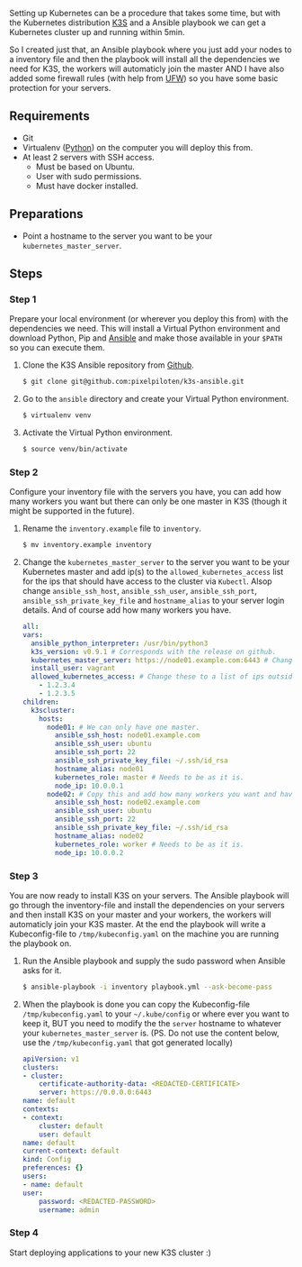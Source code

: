 Setting up Kubernetes can be a procedure that takes some time, but with the Kubernetes distribution [K3S](https://k3s.io) and a Ansible playbook we can get a Kubernetes cluster up and running within 5min.

So I created just that, an Ansible playbook where you just add your nodes to a inventory file and then the playbook will install all the dependencies we need for K3S, the workers will automaticly join the master AND I have also added some firewall rules (with help from [UFW](https://help.ubuntu.com/community/UFW)) so you have some basic protection for your servers.

## Requirements
* Git
* Virtualenv ([Python](https://virtualenv.pypa.io/en/latest/)) on the computer you will deploy this from.
* At least 2 servers with SSH access.
  * Must be based on Ubuntu.
  * User with sudo permissions.
  * Must have docker installed.

## Preparations

* Point a hostname to the server you want to be your `kubernetes_master_server`.

## Steps

### Step 1

Prepare your local environment (or wherever you deploy this from) with the dependencies we need. This will install a Virtual Python environment and download Python, Pip and [Ansible](https://www.ansible.com) and make those available in your `$PATH` so you can execute them.

1. Clone the K3S Ansible repository from [Github](https://github.com/pixelpiloten/k3s-ansible).

    ```bash
    $ git clone git@github.com:pixelpiloten/k3s-ansible.git
    ```

2. Go to the `ansible` directory and create your Virtual Python environment.

    ```bash
    $ virtualenv venv
    ```

3. Activate the Virtual Python environment.

    ```bash
    $ source venv/bin/activate
    ```

### Step 2

Configure your inventory file with the servers you have, you can add how many workers you want but there can only be one master in K3S (though it might be supported in the future).

1. Rename the `inventory.example` file to `inventory`.

    ```bash
    $ mv inventory.example inventory
    ```

2. Change the `kubernetes_master_server` to the server you want to be your Kubernetes master and add ip(s) to the `allowed_kubernetes_access` list for the ips that should have access to the cluster via `Kubectl`. Alsop change `ansible_ssh_host`, `ansible_ssh_user`, `ansible_ssh_port`, `ansible_ssh_private_key_file` and `hostname_alias` to your server login details. And of course add how many workers you have.

    ```yaml
    all:
    vars:
      ansible_python_interpreter: /usr/bin/python3
      k3s_version: v0.9.1 # Corresponds with the release on github.
      kubernetes_master_server: https://node01.example.com:6443 # Change to your master server
      install_user: vagrant
      allowed_kubernetes_access: # Change these to a list of ips outside your cluster that should have access to the api server.
        - 1.2.3.4
        - 1.2.3.5
    children:
      k3scluster:
        hosts:
          node01: # We can only have one master.
            ansible_ssh_host: node01.example.com
            ansible_ssh_user: ubuntu
            ansible_ssh_port: 22
            ansible_ssh_private_key_file: ~/.ssh/id_rsa
            hostname_alias: node01
            kubernetes_role: master # Needs to be as it is.
            node_ip: 10.0.0.1
          node02: # Copy this and add how many workers you want and have.
            ansible_ssh_host: node02.example.com
            ansible_ssh_user: ubuntu
            ansible_ssh_port: 22
            ansible_ssh_private_key_file: ~/.ssh/id_rsa
            hostname_alias: node02
            kubernetes_role: worker # Needs to be as it is.
            node_ip: 10.0.0.2
    ```

### Step 3

You are now ready to install K3S on your servers. The Ansible playbook will go through the inventory-file and install the dependencies on your servers and then install K3S on your master and your workers, the workers will automaticly join your K3S master. At the end the playbook will write a Kubeconfig-file to `/tmp/kubeconfig.yaml` on the machine you are running the playbook on.

1. Run the Ansible playbook and supply the sudo password when Ansible asks for it.

    ```bash
    $ ansible-playbook -i inventory playbook.yml --ask-become-pass
    ```

2. When the playbook is done you can copy the Kubeconfig-file `/tmp/kubeconfig.yaml` to your `~/.kube/config` or where ever you want to keep it, BUT you need to modify the the `server` hostname to whatever your `kubernetes_master_server` is. (PS. Do not use the content below, use the `/tmp/kubeconfig.yaml` that got generated locally)

    ```yaml
    apiVersion: v1
    clusters:
    - cluster:
        certificate-authority-data: <REDACTED-CERTIFICATE>
        server: https://0.0.0.0:6443
    name: default
    contexts:
    - context:
        cluster: default
        user: default
    name: default
    current-context: default
    kind: Config
    preferences: {}
    users:
    - name: default
    user:
        password: <REDACTED-PASSWORD>
        username: admin
    ```

### Step 4

Start deploying applications to your new K3S cluster :)